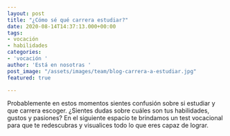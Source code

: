 ```yaml
---
layout: post
title: "¿Cómo sé qué carrera estudiar?"
date: 2020-08-14T14:37:13.000+00:00
tags:
- vocación
- habilidades
categories:
- 'vocación '
author: 'Está en nosotras '
post_image: "/assets/images/team/blog-carrera-a-estudiar.jpg"
featured: true

---
```

<p>Probablemente en estos momentos sientes confusión sobre si estudiar y que carrera escoger. ¿Sientes dudas sobre cuáles son tus habilidades, gustos y pasiones? En el siguiente espacio te brindamos un test vocacional para que te redescubras y visualices todo lo que eres capaz de lograr.</p>
